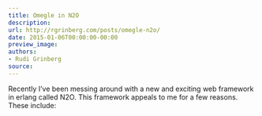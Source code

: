 ```yaml
---
title: Omegle in N2O
description:
url: http://rgrinberg.com/posts/omegle-n2o/
date: 2015-01-06T00:00:00-00:00
preview_image:
authors:
- Rudi Grinberg
source:
---
```


<p>Recently I&rsquo;ve been messing around with a new and exciting web framework
in erlang called N2O. This framework appeals to me for a few reasons.
These include:</p>

